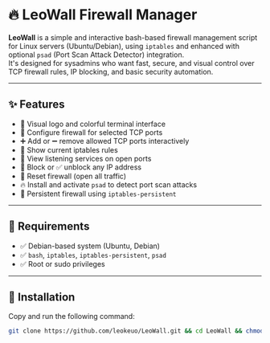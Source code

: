 # 🔥 LeoWall Firewall Manager

**LeoWall** is a simple and interactive bash-based firewall management script for Linux servers (Ubuntu/Debian), using `iptables` and enhanced with optional `psad` (Port Scan Attack Detector) integration.  
It's designed for sysadmins who want fast, secure, and visual control over TCP firewall rules, IP blocking, and basic security automation.

---

## ✨ Features

- 🎨 Visual logo and colorful terminal interface  
- 🔐 Configure firewall for selected TCP ports  
- ➕ Add or ➖ remove allowed TCP ports interactively  
- 📜 Show current iptables rules  
- 📡 View listening services on open ports  
- 🚫 Block or ✅ unblock any IP address  
- 🔄 Reset firewall (open all traffic)  
- 🔥 Install and activate `psad` to detect port scan attacks  
- 💾 Persistent firewall using `iptables-persistent`  

---

## 🧰 Requirements

- ✅ Debian-based system (Ubuntu, Debian)
- ✅ `bash`, `iptables`, `iptables-persistent`, `psad`
- ✅ Root or sudo privileges

---

## 🚀 Installation

Copy and run the following command:

```bash
git clone https://github.com/leokeuo/LeoWall.git && cd LeoWall && chmod +x LeoWall.sh && sudo ./LeoWall.sh
